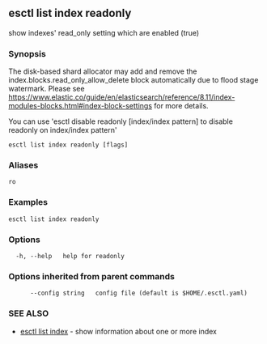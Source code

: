 ## esctl list index readonly

show indexes' read_only setting which are enabled (true)

### Synopsis

The disk-based shard allocator may add and remove the index.blocks.read_only_allow_delete block automatically due to flood stage watermark.
Please see https://www.elastic.co/guide/en/elasticsearch/reference/8.11/index-modules-blocks.html#index-block-settings for more details.

You can use 'esctl disable readonly [index/index pattern] to disable readonly on index/index pattern'

```
esctl list index readonly [flags]
```

### Aliases

```
ro
```

### Examples

```
esctl list index readonly
```

### Options

```
  -h, --help   help for readonly
```

### Options inherited from parent commands

```
      --config string   config file (default is $HOME/.esctl.yaml)
```

### SEE ALSO

* [esctl list index](esctl_list_index.md)	 - show information about one or more index

